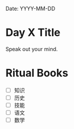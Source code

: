 Date: YYYY-MM-DD

# Day X Title

Speak out your mind.

# Ritual Books

- [ ] 知识
- [ ] 历史
- [ ] 技能
- [ ] 语文
- [ ] 数学
